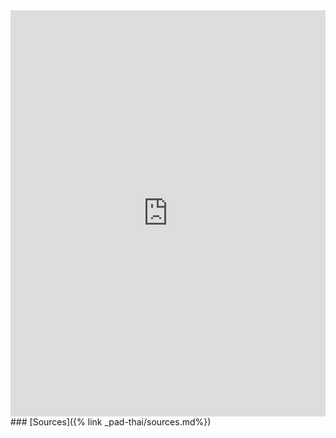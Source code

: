 ---
---

<iframe src='https://cdn.knightlab.com/libs/timeline3/latest/embed/index.html?source=1kIG0G5yGeGHtLbyZ66AKUyTgRvCM-h_2IHuYRgKmHgI&font=Default&lang=en&timenav_position=top&initial_zoom=2&height=650' width='100%' height='650' webkitallowfullscreen mozallowfullscreen allowfullscreen frameborder='0'></iframe>
### [Sources]({% link _pad-thai/sources.md%})
